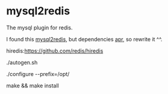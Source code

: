 # mysql2redis
The mysql plugin for redis.

I found this [mysql2redis](https://github.com/dawnbreaks/mysql2redis), but dependencies [apr](http://apr.apache.org/download.cgi), so rewrite it ^^.

hiredis:https://github.com/redis/hiredis

./autogen.sh

./configure --prefix=/opt/

make && make install
